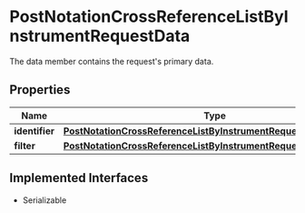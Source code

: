 

# PostNotationCrossReferenceListByInstrumentRequestData

The data member contains the request's primary data.

## Properties

Name | Type | Description | Notes
------------ | ------------- | ------------- | -------------
**identifier** | [**PostNotationCrossReferenceListByInstrumentRequestDataIdentifier**](PostNotationCrossReferenceListByInstrumentRequestDataIdentifier.md) |  | 
**filter** | [**PostNotationCrossReferenceListByInstrumentRequestDataFilter**](PostNotationCrossReferenceListByInstrumentRequestDataFilter.md) |  |  [optional]


## Implemented Interfaces

* Serializable


